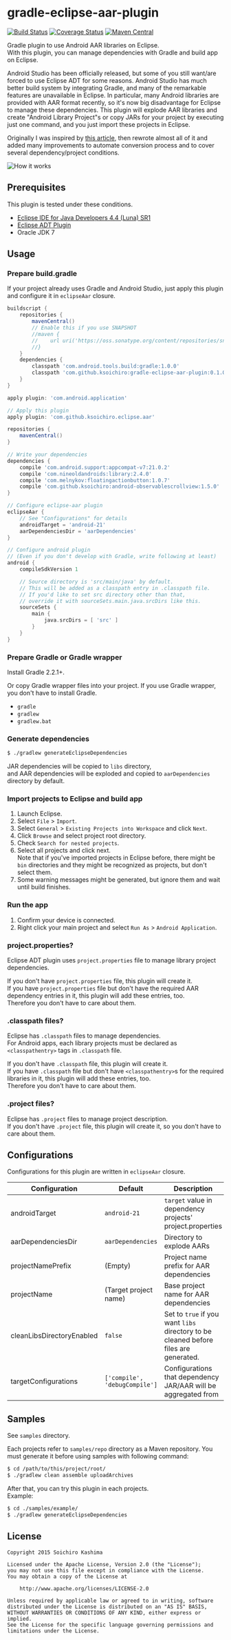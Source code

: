 # gradle-eclipse-aar-plugin

[![Build Status](http://img.shields.io/travis/ksoichiro/gradle-eclipse-aar-plugin.svg?style=flat&branch=master)](https://travis-ci.org/ksoichiro/gradle-eclipse-aar-plugin)
[![Coverage Status](https://coveralls.io/repos/ksoichiro/gradle-eclipse-aar-plugin/badge.svg?branch=master)](https://coveralls.io/r/ksoichiro/gradle-eclipse-aar-plugin?branch=master)
[![Maven Central](http://img.shields.io/maven-central/v/com.github.ksoichiro/gradle-eclipse-aar-plugin.svg?style=flat)](https://github.com/ksoichiro/gradle-eclipse-aar-plugin/releases/latest)

Gradle plugin to use Android AAR libraries on Eclipse.  
With this plugin, you can manage dependencies with Gradle and build app on Eclipse.

Android Studio has been officially released, but some of you still want/are forced to use Eclipse ADT for some reasons.
Android Studio has much better build system by integrating Gradle, and many of the remarkable features are unavailable in Eclipse.
In particular, many Android libraries are provided with AAR format recently, so it's now big disadvantage for Eclipse to manage these dependencies.
This plugin will explode AAR libraries and create "Android Library Project"s or copy JARs for your project by executing just one command, and you just import these projects in Eclipse.

Originally I was inspired by [this article](http://www.nodeclipse.org/projects/gradle/android/aar-for-Eclipse), then rewrote almost all of it and added many improvements to automate conversion process and to cover several dependency/project conditions.

![How it works](image.png)

## Prerequisites

This plugin is tested under these conditions.

* [Eclipse IDE for Java Developers 4.4 (Luna) SR1](https://eclipse.org/downloads/packages/eclipse-ide-java-developers/lunasr1a)
* [Eclipse ADT Plugin](http://developer.android.com/sdk/installing/installing-adt.html)
* Oracle JDK 7

## Usage

### Prepare build.gradle

If your project already uses Gradle and Android Studio,
just apply this plugin and configure it in `eclipseAar` closure.

```groovy
buildscript {
    repositories {
        mavenCentral()
        // Enable this if you use SNAPSHOT
        //maven {
        //    url uri('https://oss.sonatype.org/content/repositories/snapshots/')
        //}
    }
    dependencies {
        classpath 'com.android.tools.build:gradle:1.0.0'
        classpath 'com.github.ksoichiro:gradle-eclipse-aar-plugin:0.1.0'
    }
}

apply plugin: 'com.android.application'

// Apply this plugin
apply plugin: 'com.github.ksoichiro.eclipse.aar'

repositories {
    mavenCentral()
}

// Write your dependencies
dependencies {
    compile 'com.android.support:appcompat-v7:21.0.2'
    compile 'com.nineoldandroids:library:2.4.0'
    compile 'com.melnykov:floatingactionbutton:1.0.7'
    compile 'com.github.ksoichiro:android-observablescrollview:1.5.0'
}

// Configure eclipse-aar plugin
eclipseAar {
    // See "Configurations" for details
    androidTarget = 'android-21'
    aarDependenciesDir = 'aarDependencies'
}

// Configure android plugin
// (Even if you don't develop with Gradle, write following at least)
android {
    compileSdkVersion 1

    // Source directory is 'src/main/java' by default.
    // This will be added as a classpath entry in .classpath file.
    // If you'd like to set src directory other than that,
    // override it with sourceSets.main.java.srcDirs like this.
    sourceSets {
        main {
            java.srcDirs = [ 'src' ]
        }
    }
}
```

### Prepare Gradle or Gradle wrapper

Install Gradle 2.2.1+.

Or copy Gradle wrapper files into your project.
If you use Gradle wrapper, you don't have to install Gradle.

* `gradle`
* `gradlew`
* `gradlew.bat`

### Generate dependencies

```sh
$ ./gradlew generateEclipseDependencies
```

JAR dependencies will be copied to `libs` directory,  
and AAR dependencies will be exploded and copied to `aarDependencies` directory by default.

### Import projects to Eclipse and build app

1. Launch Eclipse.
1. Select `File` > `Import`.
1. Select `General` > `Existing Projects into Workspace` and click `Next`.
1. Click `Browse` and select project root directory.
1. Check `Search for nested projects`.
1. Select all projects and click next.  
   Note that if you've imported projects in Eclipse before, there might be `bin` directories and they might be recognized as projects, but don't select them.
1. Some warning messages might be generated, but ignore them and wait until build finishes.

### Run the app

1. Confirm your device is connected.
1. Right click your main project and select `Run As` > `Android Application`.

### project.properties?

Eclipse ADT plugin uses `project.properties` file to manage library project dependencies.  

If you don't have `project.properties` file, this plugin will create it.  
If you have `project.properties` file but don't have the required AAR dependency entries in it, this plugin will add these entries, too.  
Therefore you don't have to care about them.

### .classpath files?

Eclipse has `.classpath` files to manage dependencies.  
For Android apps, each library projects must be declared as `<classpathentry>` tags in `.classpath` file.

If you don't have `.classpath` file, this plugin will create it.  
If you have `.classpath` file but don't have `<classpathentry>`s for the required libraries in it, this plugin will add these entries, too.  
Therefore you don't have to care about them.

### .project files?

Eclipse has `.project` files to manage project description.  
If you don't have `.project` file, this plugin will create it, so you don't have to care about them.

## Configurations

Configurations for this plugin are written in `eclipseAar` closure.

| Configuration | Default | Description |
| ------------- | ------- | ----------- |
| androidTarget | `android-21` | `target` value in dependency projects' project.properties |
| aarDependenciesDir | `aarDependencies` | Directory to explode AARs |
| projectNamePrefix | (Empty) | Project name prefix for AAR dependencies |
| projectName | (Target project name) | Base project name for AAR dependencies |
| cleanLibsDirectoryEnabled | `false` | Set to `true` if you want `libs` directory to be cleaned before files are generated. |
| targetConfigurations | `['compile', 'debugCompile']` | Configurations that dependency JAR/AAR will be aggregated from |

## Samples

See `samples` directory.

Each projects refer to `samples/repo` directory as a Maven repository.
You must generate it before using samples with following command:

```sh
$ cd /path/to/this/project/root/
$ ./gradlew clean assemble uploadArchives
```

After that, you can try this plugin in each projects.  
Example:

```sh
$ cd ./samples/example/
$ ./gradlew generateEclipseDependencies
```

## License

    Copyright 2015 Soichiro Kashima

    Licensed under the Apache License, Version 2.0 (the "License");
    you may not use this file except in compliance with the License.
    You may obtain a copy of the License at

        http://www.apache.org/licenses/LICENSE-2.0

    Unless required by applicable law or agreed to in writing, software
    distributed under the License is distributed on an "AS IS" BASIS,
    WITHOUT WARRANTIES OR CONDITIONS OF ANY KIND, either express or implied.
    See the License for the specific language governing permissions and
    limitations under the License.

